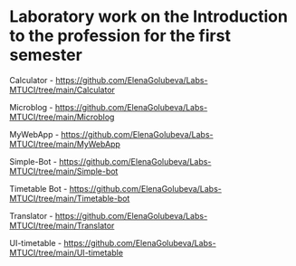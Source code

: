 # Laboratory work on the Introduction to the profession for the first semester
Calculator - https://github.com/ElenaGolubeva/Labs-MTUCI/tree/main/Calculator


Microblog - https://github.com/ElenaGolubeva/Labs-MTUCI/tree/main/Microblog


MyWebApp - https://github.com/ElenaGolubeva/Labs-MTUCI/tree/main/MyWebApp


Simple-Bot - https://github.com/ElenaGolubeva/Labs-MTUCI/tree/main/Simple-bot


Timetable Bot - https://github.com/ElenaGolubeva/Labs-MTUCI/tree/main/Timetable-bot


Translator - https://github.com/ElenaGolubeva/Labs-MTUCI/tree/main/Translator


UI-timetable - https://github.com/ElenaGolubeva/Labs-MTUCI/tree/main/UI-timetable
